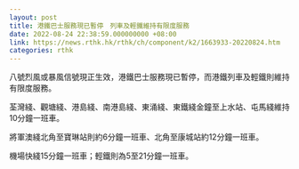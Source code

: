 ```yaml
---
layout: post
title: 港鐵巴士服務現已暫停　列車及輕鐵維持有限度服務
date: 2022-08-24 22:38:59.000000000 +08:00
link: https://news.rthk.hk/rthk/ch/component/k2/1663933-20220824.htm
categories: rthk
---
```


八號烈風或暴風信號現正生效，港鐵巴士服務現已暫停，而港鐵列車及輕鐵則維持有限度服務。

荃灣綫、觀塘綫、港島綫、南港島綫、東涌綫、東鐵綫金鐘至上水站、屯馬綫維持10分鐘一班車。

將軍澳綫北角至寶琳站則約6分鐘一班車、北角至康城站約12分鐘一班車。

機場快綫15分鐘一班車；輕鐵則為5至21分鐘一班車。
